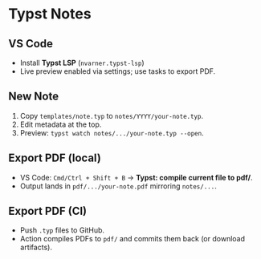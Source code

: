 # Typst Notes

## VS Code
- Install **Typst LSP** (`nvarner.typst-lsp`)
- Live preview enabled via settings; use tasks to export PDF.

## New Note
1. Copy `templates/note.typ` to `notes/YYYY/your-note.typ`.
2. Edit metadata at the top.
3. Preview: `typst watch notes/.../your-note.typ --open`.

## Export PDF (local)
- VS Code: `Cmd/Ctrl + Shift + B` → **Typst: compile current file to pdf/**.
- Output lands in `pdf/.../your-note.pdf` mirroring `notes/...`.

## Export PDF (CI)
- Push `.typ` files to GitHub.
- Action compiles PDFs to `pdf/` and commits them back (or download artifacts).
